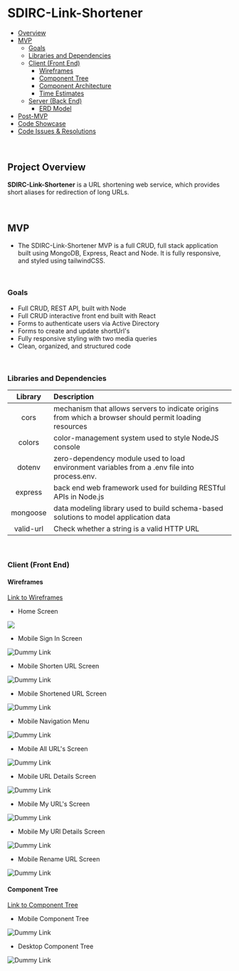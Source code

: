 # SDIRC-Link-Shortener 
- [Overview](#overview)
- [MVP](#mvp)
  - [Goals](#goals)
  - [Libraries and Dependencies](#libraries-and-dependencies)
  - [Client (Front End)](#client-front-end)
    - [Wireframes](#wireframes)
    - [Component Tree](#component-tree)
    - [Component Architecture](#component-architecture)
    - [Time Estimates](#time-estimates)
  - [Server (Back End)](#server-back-end)
    - [ERD Model](#erd-model)
- [Post-MVP](#post-mvp)
- [Code Showcase](#code-showcase)
- [Code Issues & Resolutions](#code-issues--resolutions)

<br>

## Project Overview

**SDIRC-Link-Shortener**  is a URL shortening web service, which provides short aliases for redirection of long URLs. 

<br>

## MVP

- The SDIRC-Link-Shortener MVP is a full CRUD, full stack application built using MongoDB, Express, React and Node. It is fully responsive, and styled using tailwindCSS.
<br>

### Goals

- Full CRUD, REST API, built with Node
- Full CRUD interactive front end built with React
- Forms to authenticate users via Active Directory
- Forms to create and update shortUrl's
- Fully responsive styling with two media queries
- Clean, organized, and structured code

<br>

### Libraries and Dependencies

|     Library      | Description                                |
| :--------------: | :----------------------------------------- |
| cors | mechanism that allows servers to indicate origins from which a browser should permit loading resources |
| colors | color-management system used to style NodeJS console |
| dotenv | zero-dependency module used to load environment variables from a .env file into process.env. |
| express | back end web framework used for building RESTful APIs in Node.js |
| mongoose | data modeling library used to build schema-based solutions to model application data |
| valid-url | Check whether a string is a valid HTTP URL |
<br>

### Client (Front End)

#### Wireframes

[Link to Wireframes](https://www.figma.com/file/9ArR80N00RAJ1YmVlvpijc/Wireframes?t=gaMT5kgmH8HfVA9s-6)

- Home Screen   

<img src='meta-minds-fe/src/assets/images/Group 24.png'>

- Mobile Sign In Screen

![Dummy Link](https://res.cloudinary.com/daefwvbfj/image/upload/v1669915201/SDIRC-Link-Shortener/Mobile-Wireframes/Group_3_umbzzx.png)

- Mobile Shorten URL Screen

![Dummy Link](https://res.cloudinary.com/daefwvbfj/image/upload/v1669915406/SDIRC-Link-Shortener/Mobile-Wireframes/Group_4_ogqbyb.png)

- Mobile Shortened URL Screen

![Dummy Link](https://res.cloudinary.com/daefwvbfj/image/upload/v1669915508/SDIRC-Link-Shortener/Mobile-Wireframes/Group_5_dehpq6.png)

- Mobile Navigation Menu

![Dummy Link](https://res.cloudinary.com/daefwvbfj/image/upload/v1669923110/SDIRC-Link-Shortener/Mobile-Wireframes/Group_13_1_gjdanu.png)

- Mobile All URL's Screen

![Dummy Link](https://res.cloudinary.com/daefwvbfj/image/upload/v1669915662/SDIRC-Link-Shortener/Mobile-Wireframes/Group_7_ufpd5v.png)

- Mobile URL Details Screen 

![Dummy Link](https://res.cloudinary.com/daefwvbfj/image/upload/v1669915775/SDIRC-Link-Shortener/Mobile-Wireframes/Group_8_hhwqwf.png)

- Mobile My URL's Screen 

![Dummy Link](https://res.cloudinary.com/daefwvbfj/image/upload/v1669915876/SDIRC-Link-Shortener/Mobile-Wireframes/Group_9_n0mbtr.png)

- Mobile My URl Details Screen 

![Dummy Link](https://res.cloudinary.com/daefwvbfj/image/upload/v1669915876/SDIRC-Link-Shortener/Mobile-Wireframes/Group_9_n0mbtr.png)

- Mobile Rename URL Screen

![Dummy Link](https://res.cloudinary.com/daefwvbfj/image/upload/v1669916063/SDIRC-Link-Shortener/Mobile-Wireframes/Group_11_tmnqon.png)



#### Component Tree

[Link to Component Tree](https://www.figma.com/file/eOt4Lh4EN8KzqvXVt3Awpi/Component-Trees?node-id=0%3A1&t=gaMT5kgmH8HfVA9s-0)

- Mobile Component Tree

![Dummy Link](https://res.cloudinary.com/daefwvbfj/image/upload/v1669916277/SDIRC-Link-Shortener/Mobile-Component-Hierarchy/Group_1_1_oefk7z.png)

- Desktop Component Tree

![Dummy Link](https://res.cloudinary.com/daefwvbfj/image/upload/v1669916277/SDIRC-Link-Shortener/Mobile-Component-Hierarchy/Group_1_1_oefk7z.png)

